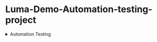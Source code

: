 # Luma-Demo-Automation-testing-project
<details>
<summary>Automation Testing</summary>

### Content Automation Testing 

**Software Testing**:  
Software Testing is a method to check whether the actual software product matches expected requirements and to ensure that software product is Defect free. It involves execution of software/system components using manual or automated tools to evaluate one or more properties of interest. The purpose of software testing is to identify errors, gaps or missing requirements in contrast to actual requirements.  
  
Some prefer saying Software testing definition as a White Box and Black Box Testing. In simple terms, Software Testing means the Verification of Application 
Under Test (AUT)
  
**What is Automation Testing?**:  
Automation Testing is a software testing technique that performs using special automated testing software tools to execute a test case suite. On the contrary,Manual Testing is performed by a human sitting in front of a computer carefully executing the test steps.  
The automation testing software can also enter test data into the System Under Test, compare expected and actual results and generate detailed test reports.Software Test Automation demands considerable investments of money and resources.  
Successive development cycles will require execution of same test suite repeatedly. Using a test automation tool, it’s possible to record this test suite and re-play it as required. Once the test suite is automated, no human intervention is required. This improved ROI of Test Automation. The goal of Automation is to reduce the number of test cases to be run manually and not to eliminate Manual Testing altogether.  

**Difference Between Manual And Automation Testing**  

| Automation Testing | Manual Testing |
| ---- | ---- |
| Automated testing is more reliable. It performs same operation each time. It eliminates the risk of human errors. | Manual testing is less reliable. Due to human error, manual testing is not accurate all the time. |
| Initial investment of automation testing is higher. Investment is required for testing tools. In the long run it is less expensive than manual. ROI is higher in the long run compared to Manual testing. | Initial investment of manual testing is less than automation. Investment is required for human resources. ROI is lower in the long run compared to Automation testing. |
| Automation testing is a practical option when we do regressions testing. | Manual testing is a practical option where the test cases are not run repeatedly and only needs to run once or twice. |
| Execution is done through software tools, so it is faster than manual testing and needs less human resources compared to manual testing. | Execution of test cases is time consuming and needs more human resources |
| Exploratory testing is not possible | Exploratory testing is possible |
| Performance Testing like Load Testing, Stress Testing etc. is a practical option in automation testing. | Performance Testing is not a practical option in manual testing |
| It can be done in parallel and reduce test execution time. | Its not an easy task to execute test cases in parallel in manual testing. We need more human resources to do this and becomes more expensive. |
| Programming knowledge is a must in automation testing | Programming knowledge is not required to do manual testing. |
| Build verification testing (BVT) is highly recommended | Build verification testing (BVT) is not recommended |
| Human intervention is not much, so it is not effective to do User Interface testing. | It involves human intervention, so it is highly effective to do User Interface testing. |  

**Which Test Cases To Automate?**:  
Test Cases to automate are as follows
- Data-driven test cases
- Test cases with higher complexity
- Test case with many database updates
- The test execution rate is high
- Smoke/Critical tests
- Tests with several combinations
- Graph test cases
- Higher manual execution time

**Which Test Cases Not To Be Automated?**:  
Types of tests need to be performed manually are as follows
- Subjective Validation
- New Functionalities
- Strategic Development
- User Experience
- Complex Functionality
- Quality Control
- Low return on investment
- Installation and setup testing

**Why Test Automation?**
Test Automation is the best way to increase the effectiveness, test coverage, and execution speed in software testing. Automated software testing is important due to the following reasons:  
- Manual Testing of all workflows, all fields, all negative scenarios is time and money consuming
- It is difficult to test for multilingual sites manually
- Test Automation in software testing does not require Human intervention. You can run automated test unattended (overnight)
- Test Automation increases the speed of test execution
- Automation helps increase Test Coverage
- Manual Testing can become boring and hence error-prone.

**Automated Testing Pros and Cons**
- **Advantages of automated testing**
  - Automation is faster in execution then manual testing
  - It is cheaper compared to manual testing in the long run
  - Automated testing is more reliable
  - Automated testing is more powerful and versatile
  - Wider test coverage of application features
  - It is mostly used for regression testing
  - Ensure Consistency & Improves accuracy
  - It is reusable because the automation process can be recorded
  - Automation does not require human intervention. Test scripts can be run unattended
  - More cycle of execution can be achieved through automation
  - It helps to increase the test coverage
  - Early time to market
- **Disadvantages of Automated Testing**
  - It is recommended only for stable products
  - Automation testing is expensive initially
  - Most of the automation tools are expensive
  - It has some limitations such as handling captcha, getting visual aspects of UI such as fonts, color, sizes etc.,
  - Huge maintenance in case of repeated changes in the requirements



</details>
